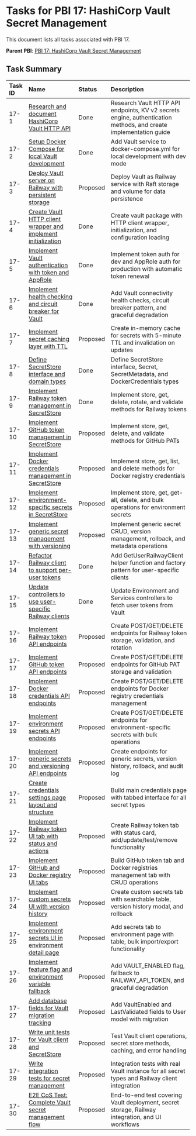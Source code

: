 # Tasks for PBI 17: HashiCorp Vault Secret Management

This document lists all tasks associated with PBI 17.

**Parent PBI**: [PBI 17: HashiCorp Vault Secret Management](./prd.md)

## Task Summary

| Task ID | Name | Status | Description |
| :------ | :--------------------------------------- | :------- | :--------------------------------- |
| 17-1 | [Research and document HashiCorp Vault HTTP API](./17-1.md) | Done | Research Vault HTTP API endpoints, KV v2 secrets engine, authentication methods, and create implementation guide |
| 17-2 | [Setup Docker Compose for local Vault development](./17-2.md) | Done | Add Vault service to docker-compose.yml for local development with dev mode |
| 17-3 | [Deploy Vault server on Railway with persistent storage](./17-3.md) | Proposed | Deploy Vault as Railway service with Raft storage and volume for data persistence |
| 17-4 | [Create Vault HTTP client wrapper and implement initialization](./17-4.md) | Done | Create vault package with HTTP client wrapper, initialization, and configuration loading |
| 17-5 | [Implement Vault authentication with token and AppRole](./17-5.md) | Done | Implement token auth for dev and AppRole auth for production with automatic token renewal |
| 17-6 | [Implement health checking and circuit breaker for Vault](./17-6.md) | Done | Add Vault connectivity health checks, circuit breaker pattern, and graceful degradation |
| 17-7 | [Implement secret caching layer with TTL](./17-7.md) | Proposed | Create in-memory cache for secrets with 5-minute TTL and invalidation on updates |
| 17-8 | [Define SecretStore interface and domain types](./17-8.md) | Done | Define SecretStore interface, Secret, SecretMetadata, and DockerCredentials types |
| 17-9 | [Implement Railway token management in SecretStore](./17-9.md) | Done | Implement store, get, delete, rotate, and validate methods for Railway tokens |
| 17-10 | [Implement GitHub token management in SecretStore](./17-10.md) | Proposed | Implement store, get, delete, and validate methods for GitHub PATs |
| 17-11 | [Implement Docker credentials management in SecretStore](./17-11.md) | Proposed | Implement store, get, list, and delete methods for Docker registry credentials |
| 17-12 | [Implement environment-specific secrets in SecretStore](./17-12.md) | Proposed | Implement store, get, get-all, delete, and bulk operations for environment secrets |
| 17-13 | [Implement generic secret management with versioning](./17-13.md) | Proposed | Implement generic secret CRUD, version management, rollback, and metadata operations |
| 17-14 | [Refactor Railway client to support per-user tokens](./17-14.md) | Done | Add GetUserRailwayClient helper function and factory pattern for user-specific clients |
| 17-15 | [Update controllers to use user-specific Railway clients](./17-15.md) | Done | Update Environment and Services controllers to fetch user tokens from Vault |
| 17-16 | [Implement Railway token API endpoints](./17-16.md) | Proposed | Create POST/GET/DELETE endpoints for Railway token storage, validation, and rotation |
| 17-17 | [Implement GitHub token API endpoints](./17-17.md) | Proposed | Create POST/GET/DELETE endpoints for GitHub PAT storage and validation |
| 17-18 | [Implement Docker credentials API endpoints](./17-18.md) | Proposed | Create POST/GET/DELETE endpoints for Docker registry credentials management |
| 17-19 | [Implement environment secrets API endpoints](./17-19.md) | Proposed | Create POST/GET/DELETE endpoints for environment-specific secrets with bulk operations |
| 17-20 | [Implement generic secrets and versioning API endpoints](./17-20.md) | Proposed | Create endpoints for generic secrets, version history, rollback, and audit log |
| 17-21 | [Create credentials settings page layout and structure](./17-21.md) | Proposed | Build main credentials page with tabbed interface for all secret types |
| 17-22 | [Implement Railway token UI tab with status and actions](./17-22.md) | Proposed | Create Railway token tab with status card, add/update/test/remove functionality |
| 17-23 | [Implement GitHub and Docker registry UI tabs](./17-23.md) | Proposed | Build GitHub token tab and Docker registries management tab with CRUD operations |
| 17-24 | [Implement custom secrets UI with version history](./17-24.md) | Proposed | Create custom secrets tab with searchable table, version history modal, and rollback |
| 17-25 | [Implement environment secrets UI in environment detail page](./17-25.md) | Proposed | Add secrets tab to environment page with table, bulk import/export functionality |
| 17-26 | [Implement feature flag and environment variable fallback](./17-26.md) | Proposed | Add VAULT_ENABLED flag, fallback to RAILWAY_API_TOKEN, and graceful degradation |
| 17-27 | [Add database fields for Vault migration tracking](./17-27.md) | Proposed | Add VaultEnabled and LastValidated fields to User model with migration |
| 17-28 | [Write unit tests for Vault client and SecretStore](./17-28.md) | Proposed | Test Vault client operations, secret store methods, caching, and error handling |
| 17-29 | [Write integration tests for secret management](./17-29.md) | Proposed | Integration tests with real Vault instance for all secret types and Railway client integration |
| 17-30 | [E2E CoS Test: Complete Vault secret management flow](./17-30.md) | Proposed | End-to-end test covering Vault deployment, secret storage, Railway integration, and UI workflows |


